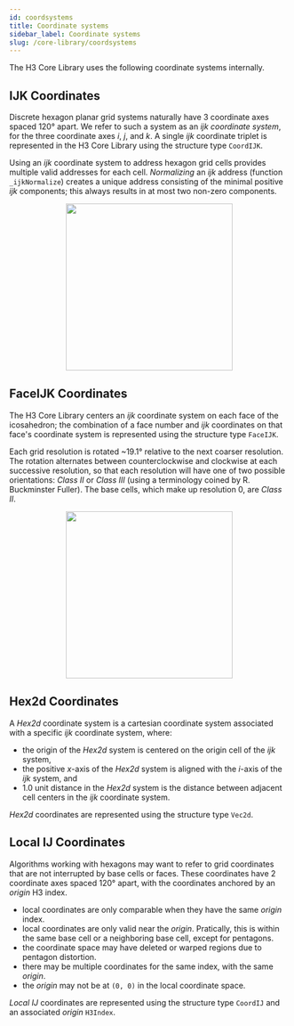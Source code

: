 ```yaml
---
id: coordsystems
title: Coordinate systems
sidebar_label: Coordinate systems
slug: /core-library/coordsystems
---
```


The H3 Core Library uses the following coordinate systems internally.

IJK Coordinates
---

Discrete hexagon planar grid systems naturally have 3 coordinate axes spaced 120&deg; apart. We refer to such a system as an *ijk coordinate system*, for the three coordinate axes *i*, *j*, and *k*. A single *ijk* coordinate triplet is represented in the H3 Core Library using the structure type `CoordIJK`.

Using an *ijk* coordinate system to address hexagon grid cells provides multiple valid addresses for each cell. *Normalizing* an *ijk* address (function `_ijkNormalize`) creates a unique address consisting of the minimal positive *ijk* components; this always results in at most two non-zero components.

<div align="center">
  <img height="300" src="/images/ijkp.png" />
</div>

FaceIJK Coordinates
---

The H3 Core Library centers an *ijk* coordinate system on each face of the icosahedron; the combination of a face number and *ijk* coordinates on that face's coordinate system is represented using the structure type `FaceIJK`.

Each grid resolution is rotated ~19.1&deg; relative to the next coarser resolution. The rotation alternates between counterclockwise and clockwise at each successive resolution, so that each resolution will have one of two possible orientations: *Class II* or *Class III* (using a terminology coined by R. Buckminster Fuller). The base cells, which make up resolution 0, are *Class II*.

<div align="center">
  <img height="300" src="/images/classII.III.png" />
</div>

Hex2d Coordinates
---

A *Hex2d* coordinate system is a cartesian coordinate system associated with a specific *ijk* coordinate system, where:

* the origin of the *Hex2d* system is centered on the origin cell of the *ijk* system, 
* the positive *x*-axis of the *Hex2d* system is aligned with the *i*-axis of the *ijk* system, and
* 1.0 unit distance in the *Hex2d* system is the distance between adjacent cell centers in the *ijk* coordinate system.

*Hex2d* coordinates are represented using the structure type `Vec2d`.

Local IJ Coordinates
---

Algorithms working with hexagons may want to refer to grid coordinates that are not interrupted by base cells or faces. These coordinates have 2 coordinate axes spaced 120&deg; apart, with the coordinates anchored by an *origin* H3 index.

* local coordinates are only comparable when they have the same *origin* index.
* local coordinates are only valid near the *origin*. Pratically, this is within the same base cell or a neighboring base cell, except for pentagons.
* the coordinate space may have deleted or warped regions due to pentagon distortion.
* there may be multiple coordinates for the same index, with the same *origin*.
* the *origin* may not be at `(0, 0)` in the local coordinate space.

*Local IJ* coordinates are represented using the structure type `CoordIJ` and an associated *origin* `H3Index`.
